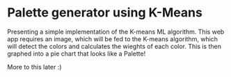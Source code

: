 # Palette generator using K-Means

Presenting a simple implementation of the K-means ML algorithm. This web app requires an image, which will be fed to the K-means algorithm, which will detect the colors and calculates the wieghts of each color. This is then graphed into a pie chart that looks like a Palette!

More to this later :)